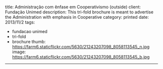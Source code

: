 title: Administração com ênfase em Cooperativismo (outside)
client: Fundação Unimed
description: This tri-fold brochure is meant to advertise the Administration with emphasis in Cooperative
category: printed
date: 2013/11/2
tags: 
- fundacao unimed
- tri-fold
- brochure
thumb: https://farm6.staticflickr.com/5630/21243207098_8058113545_n.jpg
image: https://farm6.staticflickr.com/5630/21243207098_8058113545_b.jpg
---
